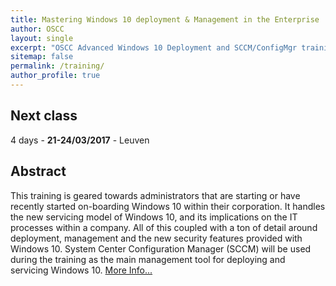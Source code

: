 ```yaml
---
title: Mastering Windows 10 deployment & Management in the Enterprise
author: OSCC
layout: single
excerpt: "OSCC Advanced Windows 10 Deployment and SCCM/ConfigMgr training."
sitemap: false
permalink: /training/
author_profile: true
---
```


## Next class
4 days - **21-24/03/2017** - Leuven

## Abstract ##
This training is geared towards administrators that are starting or have recently started on-boarding Windows 10 within their corporation. It handles the new servicing model of Windows 10, and its implications on the IT processes within a company. All of this coupled with a ton of detail around deployment, management and the new security features provided with Windows 10.
System Center Configuration Manager (SCCM) will be used during the training as the main management tool for deploying and servicing Windows 10.
[More Info...](http://www.oscc.be/Blog/Post/15/Win10Deploymenttraining)